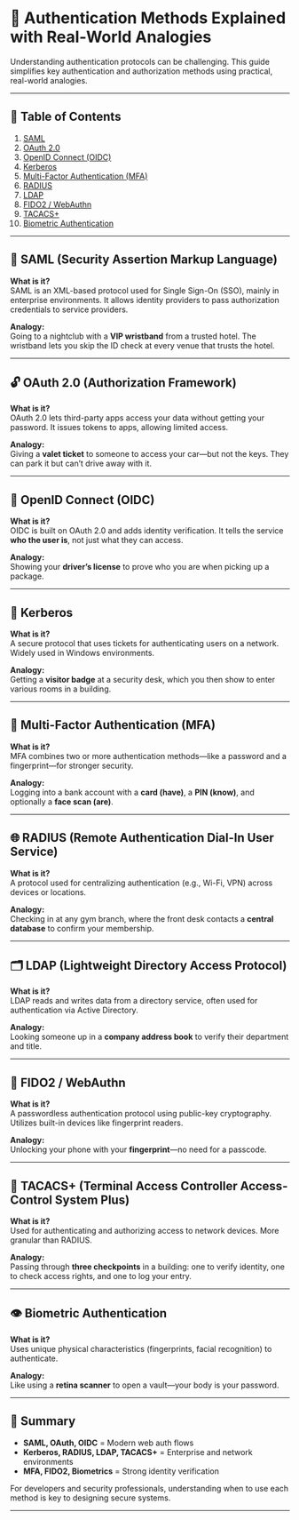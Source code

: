 # 🔐 Authentication Methods Explained with Real-World Analogies

Understanding authentication protocols can be challenging. This guide simplifies key authentication and authorization methods using practical, real-world analogies.

---

## 📘 Table of Contents

1. [SAML](#-saml-security-assertion-markup-language)
2. [OAuth 2.0](#-oauth-20-authorization-framework)
3. [OpenID Connect (OIDC)](#-openid-connect-oidc)
4. [Kerberos](#-kerberos)
5. [Multi-Factor Authentication (MFA)](#-multi-factor-authentication-mfa)
6. [RADIUS](#-radius-remote-authentication-dial-in-user-service)
7. [LDAP](#-ldap-lightweight-directory-access-protocol)
8. [FIDO2 / WebAuthn](#-fido2--webauthn)
9. [TACACS+](#-tacacs-terminal-access-controller-access-control-system-plus)
10. [Biometric Authentication](#-biometric-authentication)

---

## 🔁 SAML (Security Assertion Markup Language)

**What is it?**  
SAML is an XML-based protocol used for Single Sign-On (SSO), mainly in enterprise environments. It allows identity providers to pass authorization credentials to service providers.

**Analogy:**  
Going to a nightclub with a **VIP wristband** from a trusted hotel. The wristband lets you skip the ID check at every venue that trusts the hotel.

---

## 🔓 OAuth 2.0 (Authorization Framework)

**What is it?**  
OAuth 2.0 lets third-party apps access your data without getting your password. It issues tokens to apps, allowing limited access.

**Analogy:**  
Giving a **valet ticket** to someone to access your car—but not the keys. They can park it but can’t drive away with it.

---

## 👤 OpenID Connect (OIDC)

**What is it?**  
OIDC is built on OAuth 2.0 and adds identity verification. It tells the service **who the user is**, not just what they can access.

**Analogy:**  
Showing your **driver’s license** to prove who you are when picking up a package.

---

## 🎫 Kerberos

**What is it?**  
A secure protocol that uses tickets for authenticating users on a network. Widely used in Windows environments.

**Analogy:**  
Getting a **visitor badge** at a security desk, which you then show to enter various rooms in a building.

---

## 🔐 Multi-Factor Authentication (MFA)

**What is it?**  
MFA combines two or more authentication methods—like a password and a fingerprint—for stronger security.

**Analogy:**  
Logging into a bank account with a **card (have)**, a **PIN (know)**, and optionally a **face scan (are)**.

---

## 🌐 RADIUS (Remote Authentication Dial-In User Service)

**What is it?**  
A protocol used for centralizing authentication (e.g., Wi-Fi, VPN) across devices or locations.

**Analogy:**  
Checking in at any gym branch, where the front desk contacts a **central database** to confirm your membership.

---

## 🗂️ LDAP (Lightweight Directory Access Protocol)

**What is it?**  
LDAP reads and writes data from a directory service, often used for authentication via Active Directory.

**Analogy:**  
Looking someone up in a **company address book** to verify their department and title.

---

## 🔑 FIDO2 / WebAuthn

**What is it?**  
A passwordless authentication protocol using public-key cryptography. Utilizes built-in devices like fingerprint readers.

**Analogy:**  
Unlocking your phone with your **fingerprint**—no need for a passcode.

---

## 🧾 TACACS+ (Terminal Access Controller Access-Control System Plus)

**What is it?**  
Used for authenticating and authorizing access to network devices. More granular than RADIUS.

**Analogy:**  
Passing through **three checkpoints** in a building: one to verify identity, one to check access rights, and one to log your entry.

---

## 👁️ Biometric Authentication

**What is it?**  
Uses unique physical characteristics (fingerprints, facial recognition) to authenticate.

**Analogy:**  
Like using a **retina scanner** to open a vault—your body is your password.

---

## 📌 Summary

- **SAML, OAuth, OIDC** = Modern web auth flows
- **Kerberos, RADIUS, LDAP, TACACS+** = Enterprise and network environments
- **MFA, FIDO2, Biometrics** = Strong identity verification

For developers and security professionals, understanding when to use each method is key to designing secure systems.

---
